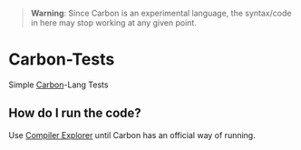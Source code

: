 > **Warning**:
Since Carbon is an experimental language, the syntax/code in here may stop working at any given point.
# Carbon-Tests
Simple [Carbon](https://github.com/carbon-language/carbon-lang)-Lang Tests
## How do I run the code?
Use [Compiler Explorer](https://carbon.compiler-explorer.com/) until Carbon has an official way of running.
